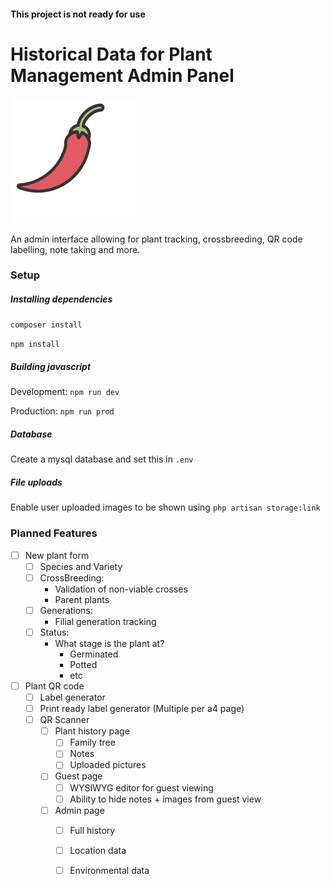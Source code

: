 #### This project is not ready for use

# Historical Data for Plant Management Admin Panel

![Image of a chilli pepper](public/images/chilli.svg)

An admin interface allowing for plant tracking, crossbreeding, QR code labelling,
note taking and more.

### Setup

##### Installing dependencies

`composer install`

`npm install`

##### Building javascript

Development: `npm run dev`

Production: `npm run prod`

##### Database

Create a mysql database and set this in `.env`

##### File uploads

Enable user uploaded images to be shown using `php artisan storage:link`

### Planned Features

- [ ] New plant form
    - [ ] Species and Variety
    - [ ] CrossBreeding:
        * Validation of non-viable crosses
        * Parent plants
    - [ ] Generations:
        * Filial generation tracking
    - [ ] Status:
        * What stage is the plant at?
            - Germinated
            - Potted
            - etc

- [ ] Plant QR code
    - [ ] Label generator
    - [ ] Print ready label generator (Multiple per a4 page)
    - [ ] QR Scanner
        - [ ] Plant history page
            - [ ] Family tree
            - [ ] Notes
            - [ ] Uploaded pictures
        - [ ] Guest page
            - [ ] WYSIWYG editor for guest viewing
            - [ ] Ability to hide notes + images from guest view
        - [ ] Admin page
            - [ ] Full history
            - [ ] Location data
            - [ ] Environmental data
            
